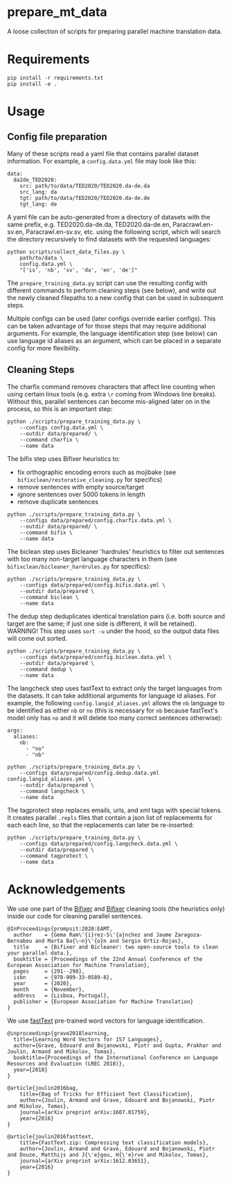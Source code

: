 # prepare_mt_data

A loose collection of scripts for preparing parallel machine translation data.

# Requirements

```
pip install -r requirements.txt
pip install -e .
```

# Usage

## Config file preparation

Many of these scripts read a yaml file that contains parallel dataset information. For example, a `config.data.yml` file may look like this:

```
data:
  da2de_TED2020:
    src: path/to/data/TED2020/TED2020.da-de.da
    src_lang: da
    tgt: path/to/data/TED2020/TED2020.da-de.de
    tgt_lang: de
```

A yaml file can be auto-generated from a directory of datasets with the same prefix, e.g. TED2020.da-de.da, TED2020.da-de.en, Paracrawl.en-sv.en, Paracrawl.en-sv.sv, etc. using the following script, which will search the directory recursively to find datasets with the requested languages: 

```
python scripts/collect_data_files.py \
    path/to/data \
    config.data.yml \
    "['is', 'nb', 'sv', 'da', 'en', 'de']"
```

The `prepare_training_data.py` script can use the resulting config with different commands to perform cleaning steps (see below), and write out the newly cleaned filepaths to a new config that can be used in subsequent steps.

Multiple configs can be used (later configs override earlier configs). This can be taken advantage of for those steps that may require additional arguments. For example, the language identification step (see below) can use language id aliases as an argument, which can be placed in a separate config for more flexibility. 

## Cleaning Steps

The charfix command removes characters that affect line counting when using certain linux tools (e.g. extra `\r` coming from Windows line breaks). Without this, parallel sentences can become mis-aligned later on in the process, so this is an important step:

```
python ./scripts/prepare_training_data.py \
    --configs config.data.yml \
    --outdir data/prepared/ \
    --command charfix \
    --name data
```

The bifix step uses Bifixer heuristics to:
- fix orthographic encoding errors such as mojibake (see `bifixclean/restorative_cleaning.py` for specifics)
- remove sentences with empty source/target
- ignore sentences over 5000 tokens in length
- remove duplicate sentences

```
python ./scripts/prepare_training_data.py \
    --configs data/prepared/config.charfix.data.yml \
    --outdir data/prepared/ \
    --command bifix \
    --name data
```

The biclean step uses Bicleaner 'hardrules' heuristics to filter out sentences with too many non-target language characters in them (see `bifixclean/bicleaner_hardrules.py` for specifics):

```
python ./scripts/prepare_training_data.py \
    --configs data/prepared/config.bifix.data.yml \
    --outdir data/prepared \
    --command biclean \
    --name data
```

The dedup step deduplicates identical translation pairs (i.e. both source and target are the same; if just one side is different, it will be retained). WARNING! This step uses `sort -u` under the hood, so the output data files will come out sorted.

```
python ./scripts/prepare_training_data.py \
    --configs data/prepared/config.biclean.data.yml \
    --outdir data/prepared \
    --command dedup \
    --name data
```

The langcheck step uses fastText to extract only the target languages from the datasets. It can take additional arguments for language id aliases. For example, the following `config.langid_aliases.yml` allows the `nb` language to be identified as either `nb` or `no` (this is necessary for `nb` because fastText's model only has `no` and it will delete too many correct sentences otherwise):

```
args:
  aliases:
    nb:
      - "no"
      - "nb"
```

```
python ./scripts/prepare_training_data.py \
    --configs data/prepared/config.dedup.data.yml config.langid_aliases.yml \
    --outdir data/prepared \
    --command langcheck \
    --name data
```

The tagprotect step replaces emails, urls, and xml tags with special tokens. It creates parallel `.repls` files that contain a json list of replacements for each each line, so that the replacements can later be re-inserted:

```
python ./scripts/prepare_training_data.py \
    --configs data/prepared/config.langcheck.data.yml \
    --outdir data/prepared \
    --command tagprotect \
    --name data
```

# Acknowledgements


We use one part of the [Bifixer](https://github.com/bitextor/bicleaner) and [Bifixer](https://github.com/bitextor/bifixer) cleaning tools (the heuristics only) inside our code for cleaning parallel sentences. 

```
@InProceedings{prompsit:2020:EAMT,
  author    = {Gema Ram\'{i}rez-S\'{a}nchez and Jaume Zaragoza-Bernabeu and Marta Ba{\~n}\'{o}n and Sergio Ortiz-Rojas},
  title     = {Bifixer and Bicleaner: two open-source tools to clean your parallel data.},
  booktitle = {Proceedings of the 22nd Annual Conference of the European Association for Machine Translation},
  pages	    = {291--298},
  isbn      = {978-989-33-0589-8},
  year	    = {2020},
  month     = {November},
  address   = {Lisboa, Portugal},
  publisher = {European Association for Machine Translation}
}
```

We use [fastText](https://fasttext.cc/docs/en/crawl-vectors.html) pre-trained word vectors for language identification.

```
@inproceedings{grave2018learning,
  title={Learning Word Vectors for 157 Languages},
  author={Grave, Edouard and Bojanowski, Piotr and Gupta, Prakhar and Joulin, Armand and Mikolov, Tomas},
  booktitle={Proceedings of the International Conference on Language Resources and Evaluation (LREC 2018)},
  year={2018}
}

@article{joulin2016bag,
    title={Bag of Tricks for Efficient Text Classification},
    author={Joulin, Armand and Grave, Edouard and Bojanowski, Piotr and Mikolov, Tomas},
    journal={arXiv preprint arXiv:1607.01759},
    year={2016}
}

@article{joulin2016fasttext,
    title={FastText.zip: Compressing text classification models},
    author={Joulin, Armand and Grave, Edouard and Bojanowski, Piotr and Douze, Matthijs and J{\'e}gou, H{\'e}rve and Mikolov, Tomas},
    journal={arXiv preprint arXiv:1612.03651},
    year={2016}
}
```
